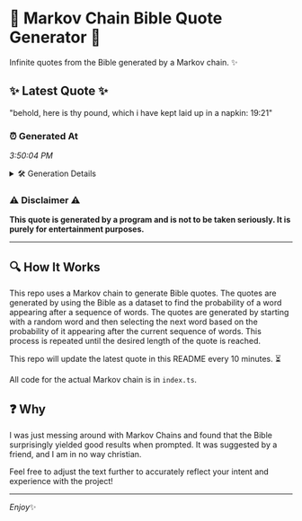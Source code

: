 # 📖 Markov Chain Bible Quote Generator 📖

Infinite quotes from the Bible generated by a Markov chain. ✨

## ✨ Latest Quote ✨
"behold, here is thy pound, which i have kept laid up in a napkin: 19:21"

### ⏰ Generated At
*3:50:04 PM*

<details>
    <summary>🛠️ Generation Details</summary>
    <p>
        <strong>🌱 Seed:</strong> behold,<br>
        <strong>🔄 Iterations:</strong> 14<br>
        <strong>📜 Context History:</strong><br>[ behold, ]: here<br>[ behold,, here ]: is<br>[ behold,, here, is ]: thy<br>[ behold,, here, is, thy ]: pound,<br>[ behold,, here, is, thy, pound, ]: which<br>[ behold,, here, is, thy, pound,, which ]: i<br>[ here, is, thy, pound,, which, i ]: have<br>[ is, thy, pound,, which, i, have ]: kept<br>[ thy, pound,, which, i, have, kept ]: laid<br>[ pound,, which, i, have, kept, laid ]: up<br>[ which, i, have, kept, laid, up ]: in<br>[ i, have, kept, laid, up, in ]: a<br>[ have, kept, laid, up, in, a ]: napkin:<br>[ kept, laid, up, in, a, napkin: ]: 19:21<br>
    </p>
</details>

### ⚠️ Disclaimer ⚠️
**This quote is generated by a program and is not to be taken seriously. It is purely for entertainment purposes.**

---

## 🔍 How It Works

This repo uses a Markov chain to generate Bible quotes. The quotes are generated by using the Bible as a dataset to find the probability of a word appearing after a sequence of words. The quotes are generated by starting with a random word and then selecting the next word based on the probability of it appearing after the current sequence of words. This process is repeated until the desired length of the quote is reached.

This repo will update the latest quote in this README every 10 minutes. ⏳

All code for the actual Markov chain is in `index.ts`.

## ❓ Why

I was just messing around with Markov Chains and found that the Bible surprisingly yielded good results when prompted. 
It was suggested by a friend, and I am in no way christian.

Feel free to adjust the text further to accurately reflect your intent and experience with the project!

---

*Enjoy*✨
